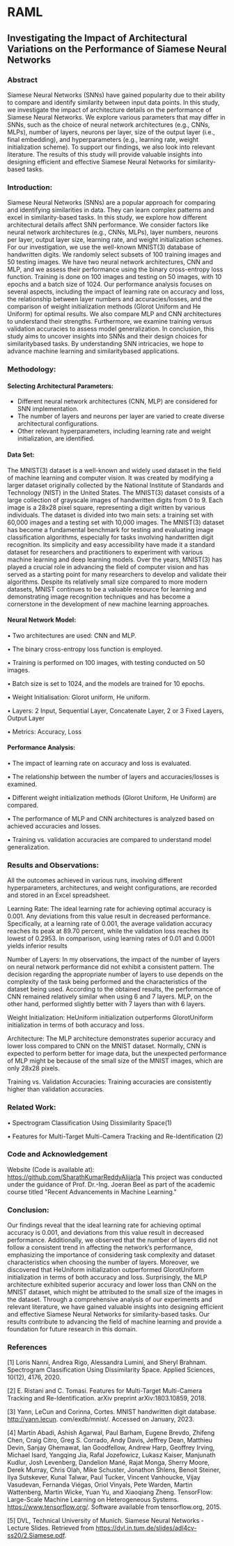 # RAML
## Investigating the Impact of Architectural Variations on the Performance of Siamese Neural Networks

### Abstract
Siamese Neural Networks (SNNs) have gained popularity due to their ability to
compare and identify similarity between input data points. In this study, we investigate
the impact of architecture details on the performance of Siamese Neural
Networks. We explore various parameters that may differ in SNNs, such as the
choice of neural network architectures (e.g., CNNs, MLPs), number of layers, neurons
per layer, size of the output layer (i.e., final embedding), and hyperparameters
(e.g., learning rate, weight initialization scheme). To support our findings, we also
look into relevant literature. The results of this study will provide valuable insights
into designing efficient and effective Siamese Neural Networks for similarity-based
tasks.
###  Introduction:
Siamese Neural Networks (SNNs) are a popular approach for comparing and identifying similarities
in data. They can learn complex patterns and excel in similarity-based tasks. In this study, we explore
how different architectural details affect SNN performance. We consider factors like neural network
architectures (e.g., CNNs, MLPs), layer numbers, neurons per layer, output layer size, learning rate,
and weight initialization schemes.
For our investigation, we use the well-known MNIST(3) database of handwritten digits. We randomly
select subsets of 100 training images and 50 testing images.
We have two neural network architectures, CNN and MLP, and we assess their performance using the
binary cross-entropy loss function. Training is done on 100 images and testing on 50 images, with 10
epochs and a batch size of 1024.
Our performance analysis focuses on several aspects, including the impact of learning rate on accuracy
and loss, the relationship between layer numbers and accuracies/losses, and the comparison of weight
initialization methods (Glorot Uniform and He Uniform) for optimal results. We also compare
MLP and CNN architectures to understand their strengths. Furthermore, we examine training versus
validation accuracies to assess model generalization.
In conclusion, this study aims to uncover insights into SNNs and their design choices for similaritybased
tasks. By understanding SNN intricacies, we hope to advance machine learning and similaritybased
applications.
### Methodology:
#### Selecting Architectural Parameters:
- Different neural network architectures (CNN, MLP) are considered for SNN implementation.
- The number of layers and neurons per layer are varied to create diverse architectural configurations.
- Other relevant hyperparameters, including learning rate and weight initialization, are identified.
#### Data Set:
The MNIST(3) dataset is a well-known and widely used dataset in the field of machine learning and
computer vision. It was created by modifying a larger dataset originally collected by the National
Institute of Standards and Technology (NIST) in the United States.
The MNIST(3) dataset consists of a large collection of grayscale images of handwritten digits from 0
to 9. Each image is a 28x28 pixel square, representing a digit written by various individuals. The
dataset is divided into two main sets: a training set with 60,000 images and a testing set with 10,000
images.
The MNIST(3) dataset has become a fundamental benchmark for testing and evaluating image
classification algorithms, especially for tasks involving handwritten digit recognition. Its simplicity
and easy accessibility have made it a standard dataset for researchers and practitioners to experiment
with various machine learning and deep learning models.
Over the years, MNIST(3) has played a crucial role in advancing the field of computer vision and has
served as a starting point for many researchers to develop and validate their algorithms. Despite its
relatively small size compared to more modern datasets, MNIST continues to be a valuable resource
for learning and demonstrating image recognition techniques and has become a cornerstone in the
development of new machine learning approaches.
#### Neural Network Model:

• Two architectures are used: CNN and MLP.

• The binary cross-entropy loss function is employed.

• Training is performed on 100 images, with testing conducted on 50 images.

• Batch size is set to 1024, and the models are trained for 10 epochs.

• Weight Initialisation: Glorot uniform, He uniform.

• Layers: 2 Input, Sequential Layer, Concatenate Layer, 2 or 3 Fixed Layers, Output Layer

• Metrics: Accuracy, Loss

#### Performance Analysis:

• The impact of learning rate on accuracy and loss is evaluated.

• The relationship between the number of layers and accuracies/losses is examined.

• Different weight initialization methods (Glorot Uniform, He Uniform) are compared.

• The performance of MLP and CNN architectures is analyzed based on achieved accuracies
and losses.

• Training vs. validation accuracies are compared to understand model generalization.

### Results and Observations:
All the outcomes achieved in various runs, involving different hyperparameters, architectures, and
weight configurations, are recorded and stored in an Excel spreadsheet.

Learning Rate: The ideal learning rate for achieving optimal accuracy is 0.001. Any deviations
from this value result in decreased performance. Specifically, at a learning rate of 0.001, the average
validation accuracy reaches its peak at 89.70 percent, while the validation loss reaches its lowest of
0.2953. In comparison, using learning rates of 0.01 and 0.0001 yields inferior results


Number of Layers: In my observations, the impact of the number of layers on neural network
performance did not exhibit a consistent pattern. The decision regarding the appropriate number of
layers to use depends on the complexity of the task being performed and the characteristics of the
dataset being used. According to the obtained results, the performance of CNN remained relatively
similar when using 6 and 7 layers. MLP, on the other hand, performed slightly better with 7 layers
than with 6 layers.

Weight Initialization: HeUniform initialization outperforms GlorotUniform initialization in terms
of both accuracy and loss.

Architecture: The MLP architecture demonstrates superior accuracy and lower loss compared to
CNN on the MNIST dataset. Normally, CNN is expected to perform better for image data, but the
unexpected performance of MLP might be because of the small size of the MNIST images, which are
only 28x28 pixels.


Training vs. Validation Accuracies: Training accuracies are consistently higher than validation
accuracies.
### Related Work:
• Spectrogram Classification Using Dissimilarity Space(1)

• Features for Multi-Target Multi-Camera Tracking and Re-Identification (2)
### Code and Acknowledgement
Website (Code is available at): https://github.com/SharathKumarReddyAlijarla
This project was conducted under the guidance of Prof. Dr.-Ing. Joeran Beel as part of the academic
course titled "Recent Advancements in Machine Learning."
### Conclusion:
Our findings reveal that the ideal learning rate for achieving optimal accuracy is 0.001, and deviations
from this value result in decreased performance. Additionally, we observed that the number of layers
did not follow a consistent trend in affecting the network’s performance, emphasizing the importance
of considering task complexity and dataset characteristics when choosing the number of layers.
Moreover, we discovered that HeUniform initialization outperformed GlorotUniform initialization in
terms of both accuracy and loss. Surprisingly, the MLP architecture exhibited superior accuracy and
lower loss than CNN on the MNIST dataset, which might be attributed to the small size of the images
in the dataset.
Through a comprehensive analysis of our experiments and relevant literature, we have gained valuable
insights into designing efficient and effective Siamese Neural Networks for similarity-based tasks.
Our results contribute to advancing the field of machine learning and provide a foundation for future
research in this domain.

### References
[1] Loris Nanni, Andrea Rigo, Alessandra Lumini, and Sheryl Brahnam. Spectrogram Classification
Using Dissimilarity Space. Applied Sciences, 10(12), 4176, 2020.

[2] E. Ristani and C. Tomasi. Features for Multi-Target Multi-Camera Tracking and Re-Identification.
arXiv preprint arXiv:1803.10859, 2018.

[3] Yann, LeCun and Corinna, Cortes. MNIST handwritten digit database. http://yann.lecun.
com/exdb/mnist/. Accessed on January, 2023.

[4] Martín Abadi, Ashish Agarwal, Paul Barham, Eugene Brevdo, Zhifeng Chen, Craig Citro, Greg S.
Corrado, Andy Davis, Jeffrey Dean, Matthieu Devin, Sanjay Ghemawat, Ian Goodfellow, Andrew
Harp, Geoffrey Irving, Michael Isard, Yangqing Jia, Rafal Jozefowicz, Lukasz Kaiser, Manjunath
Kudlur, Josh Levenberg, Dandelion Mané, Rajat Monga, Sherry Moore, Derek Murray, Chris
Olah, Mike Schuster, Jonathon Shlens, Benoit Steiner, Ilya Sutskever, Kunal Talwar, Paul Tucker,
Vincent Vanhoucke, Vijay Vasudevan, Fernanda Viégas, Oriol Vinyals, Pete Warden, Martin
Wattenberg, Martin Wicke, Yuan Yu, and Xiaoqiang Zheng. TensorFlow: Large-Scale Machine
Learning on Heterogeneous Systems. https://www.tensorflow.org/. Software available
from tensorflow.org, 2015.

[5] DVL, Technical University of Munich. Siamese Neural Networks - Lecture Slides. Retrieved
from https://dvl.in.tum.de/slides/adl4cv-ss20/2.Siamese.pdf.
